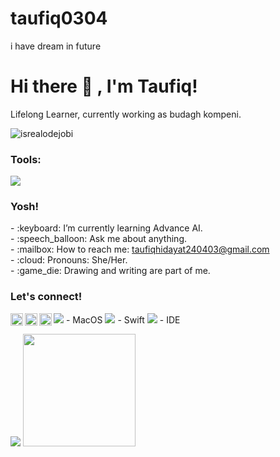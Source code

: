 # taufiq0304
i have dream in future
# <summary><strong>Hi there :wave: , I'm Taufiq!</strong></summary>
Lifelong Learner, currently working as budagh kompeni.
<p align="left"> <img src="https://komarev.com/ghpvc/?username=goonesmile&label=Profile%20views&color=0e75b6&style=flat" alt="isrealodejobi" />
</p>

### <summary><strong>Tools:</strong></summary>
<p>
    <img src="https://img.shields.io/badge/Text%20Editor-Visual%20Studio%20Code-blue?&logo=visual%20studio%20code&logoColor=blue" />
</p>

### <summary><strong>Yosh!</strong></summary>
<p>
    - :keyboard: I’m currently learning Advance AI. </br>
    - :speech_balloon: Ask me about anything.</br>
    - :mailbox: How to reach me: <a href="mailto:youremail@gmail.com">taufiqhidayat240403@gmail.com</a>  </br>
    - :cloud: Pronouns: She/Her. </br>
    - :game_die: Drawing and writing are part of me. </br>
<p>
 
### <summary><strong>Let's connect!</strong></summary>
<a href="[https://tiktok.com/yours](https://www.tiktok.com/@taufiq_rkl?_t=8pdxUpfJCYE&_r=1)">
  <img align="left" alt="taufiq's Tiktok" width="20px" src="https://simpleicons.now.sh/tiktok/495f7e" />
</a>
<a href="[https://www.instagram.com/yours/](https://www.facebook.com/profile.php?id=100060085104534&mibextid=ZbWKwL)">
  <img align="left" alt="taufiq's Instagram" width="20px" src="https://simpleicons.now.sh/instagram/495f7e" />
</a>
<a href="https://yours.com/">
  <img align="left" alt="taufiq's Blog" width="20px" src="https://simpleicons.now.sh/blogger/495f7e" />
</a>


<img src="https://img.shields.io/badge/OS-MacOS-blue?&logo=apple" /> - MacOS
<img src="https://img.shields.io/badge/Code-Swift-blue?&logo=swift" /> - Swift
<img src="https://img.shields.io/badge/IDE-Xcode-blue?&logo=xcode" /> - IDE
<p>
    <img src="https://github-readme-stats.vercel.app/api?username=Taufiqhidayat&hide=contribs,prs&show_icons=true&hide_border=true&title_color=000" />
    <img src="https://github-readme-stats.vercel.app/api/top-langs/?username=Taufiqhidayat&layout=compact" height=180 />
</p>
